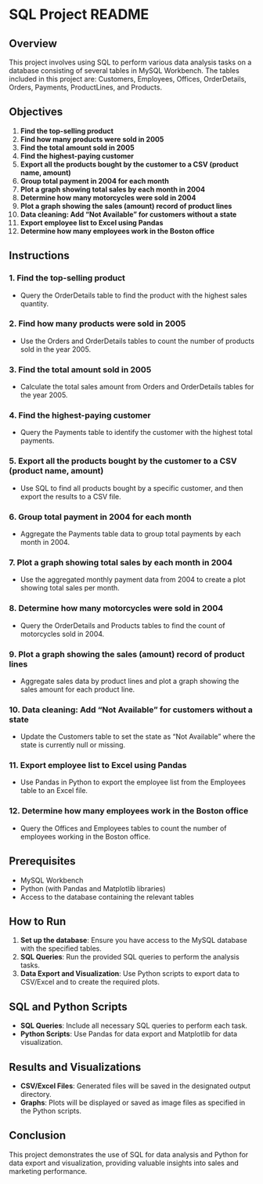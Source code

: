# SQL Project README

## Overview
This project involves using SQL to perform various data analysis tasks on a database consisting of several tables in MySQL Workbench. The tables included in this project are: Customers, Employees, Offices, OrderDetails, Orders, Payments, ProductLines, and Products.

## Objectives
1. **Find the top-selling product**
2. **Find how many products were sold in 2005**
3. **Find the total amount sold in 2005**
4. **Find the highest-paying customer**
5. **Export all the products bought by the customer to a CSV (product name, amount)**
6. **Group total payment in 2004 for each month**
7. **Plot a graph showing total sales by each month in 2004**
8. **Determine how many motorcycles were sold in 2004**
9. **Plot a graph showing the sales (amount) record of product lines**
10. **Data cleaning: Add “Not Available” for customers without a state**
11. **Export employee list to Excel using Pandas**
12. **Determine how many employees work in the Boston office**

## Instructions

### 1. Find the top-selling product
- Query the OrderDetails table to find the product with the highest sales quantity.

### 2. Find how many products were sold in 2005
- Use the Orders and OrderDetails tables to count the number of products sold in the year 2005.

### 3. Find the total amount sold in 2005
- Calculate the total sales amount from Orders and OrderDetails tables for the year 2005.

### 4. Find the highest-paying customer
- Query the Payments table to identify the customer with the highest total payments.

### 5. Export all the products bought by the customer to a CSV (product name, amount)
- Use SQL to find all products bought by a specific customer, and then export the results to a CSV file.

### 6. Group total payment in 2004 for each month
- Aggregate the Payments table data to group total payments by each month in 2004.

### 7. Plot a graph showing total sales by each month in 2004
- Use the aggregated monthly payment data from 2004 to create a plot showing total sales per month.

### 8. Determine how many motorcycles were sold in 2004
- Query the OrderDetails and Products tables to find the count of motorcycles sold in 2004.

### 9. Plot a graph showing the sales (amount) record of product lines
- Aggregate sales data by product lines and plot a graph showing the sales amount for each product line.

### 10. Data cleaning: Add “Not Available” for customers without a state
- Update the Customers table to set the state as “Not Available” where the state is currently null or missing.

### 11. Export employee list to Excel using Pandas
- Use Pandas in Python to export the employee list from the Employees table to an Excel file.

### 12. Determine how many employees work in the Boston office
- Query the Offices and Employees tables to count the number of employees working in the Boston office.

## Prerequisites
- MySQL Workbench
- Python (with Pandas and Matplotlib libraries)
- Access to the database containing the relevant tables

## How to Run
1. **Set up the database**: Ensure you have access to the MySQL database with the specified tables.
2. **SQL Queries**: Run the provided SQL queries to perform the analysis tasks.
3. **Data Export and Visualization**: Use Python scripts to export data to CSV/Excel and to create the required plots.

## SQL and Python Scripts
- **SQL Queries**: Include all necessary SQL queries to perform each task.
- **Python Scripts**: Use Pandas for data export and Matplotlib for data visualization.

## Results and Visualizations
- **CSV/Excel Files**: Generated files will be saved in the designated output directory.
- **Graphs**: Plots will be displayed or saved as image files as specified in the Python scripts.

## Conclusion
This project demonstrates the use of SQL for data analysis and Python for data export and visualization, providing valuable insights into sales and marketing performance.
